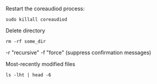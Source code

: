 Restart the coreaudiod process:

`sudo killall coreaudiod`


Delete directory

`rm -rf some_dir`

-r "recursive" -f "force" (suppress confirmation messages)


Most-recently modified files
 
`ls -lht | head -6`